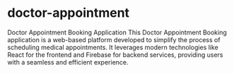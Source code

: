 # doctor-appointment
Doctor Appointment Booking Application This Doctor Appointment Booking application is a web-based platform developed to simplify the process of scheduling medical appointments. It leverages modern technologies like React for the frontend and Firebase for backend services, providing users with a seamless and efficient experience.
